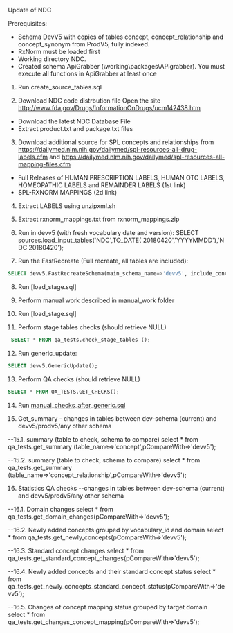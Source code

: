 Update of NDC

Prerequisites:
- Schema DevV5 with copies of tables concept, concept_relationship and concept_synonym from ProdV5, fully indexed. 
- RxNorm must be loaded first
- Working directory NDC.
- Created schema ApiGrabber (\working\packages\APIgrabber). You must execute all functions in ApiGrabber at least once

1. Run create_source_tables.sql

2. Download NDC code distrbution file
Open the site http://www.fda.gov/Drugs/InformationOnDrugs/ucm142438.htm
- Download the latest NDC Database File
- Extract product.txt and package.txt files

3. Download additional source for SPL concepts and relationships from https://dailymed.nlm.nih.gov/dailymed/spl-resources-all-drug-labels.cfm and https://dailymed.nlm.nih.gov/dailymed/spl-resources-all-mapping-files.cfm
- Full Releases of HUMAN PRESCRIPTION LABELS, HUMAN OTC LABELS, HOMEOPATHIC LABELS and REMAINDER LABELS (1st link)
- SPL-RXNORM MAPPINGS (2d link)

4. Extract LABELS using unzipxml.sh

5. Extract rxnorm_mappings.txt from rxnorm_mappings.zip

6. Run in devv5 (with fresh vocabulary date and version): SELECT sources.load_input_tables('NDC',TO_DATE('20180420','YYYYMMDD'),'NDC 20180420');

7. Run the FastRecreate (Full recreate, all tables are included):
```sql
SELECT devv5.FastRecreateSchema(main_schema_name=>'devv5', include_concept_ancestor=>false, include_deprecated_rels=>true, include_synonyms=>true);
```
8. Run [load_stage.sql]

9. Perform manual work described in manual_work folder

10. Run [load_stage.sql]

11. Perform stage tables checks (should retrieve NULL)
```sql
 SELECT * FROM qa_tests.check_stage_tables ();
```

12. Run generic_update:
```sql
SELECT devv5.GenericUpdate();
```

13. Perform QA checks (should retrieve NULL)
```sql
SELECT * FROM QA_TESTS.GET_CHECKS();
```

14. Run [manual_checks_after_generic.sql](https://github.com/OHDSI/Vocabulary-v5.0/blob/master/working/manual_checks_after_generic.sql)

15. Get_summary - changes in tables between dev-schema (current) and devv5/prodv5/any other schema

--15.1. summary (table to check, schema to compare)
select * from qa_tests.get_summary (table_name=>'concept',pCompareWith=>'devv5');

--15.2. summary (table to check, schema to compare)
select * from qa_tests.get_summary (table_name=>'concept_relationship',pCompareWith=>'devv5');


16. Statistics QA checks
--changes in tables between dev-schema (current) and devv5/prodv5/any other schema

--16.1. Domain changes
select * from qa_tests.get_domain_changes(pCompareWith=>'devv5');

--16.2. Newly added concepts grouped by vocabulary_id and domain
select * from qa_tests.get_newly_concepts(pCompareWith=>'devv5');

--16.3. Standard concept changes
select * from qa_tests.get_standard_concept_changes(pCompareWith=>'devv5');

--16.4. Newly added concepts and their standard concept status
select * from qa_tests.get_newly_concepts_standard_concept_status(pCompareWith=>'devv5');

--16.5. Changes of concept mapping status grouped by target domain
select * from qa_tests.get_changes_concept_mapping(pCompareWith=>'devv5');